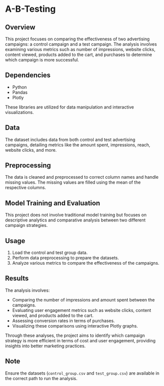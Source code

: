 # A-B-Testing

## Overview
This project focuses on comparing the effectiveness of two advertising campaigns: a control campaign and a test campaign. The analysis involves examining various metrics such as number of impressions, website clicks, content viewed, products added to the cart, and purchases to determine which campaign is more successful.

## Dependencies
- Python
- Pandas
- Plotly

These libraries are utilized for data manipulation and interactive visualizations.

## Data
The dataset includes data from both control and test advertising campaigns, detailing metrics like the amount spent, impressions, reach, website clicks, and more.

## Preprocessing
The data is cleaned and preprocessed to correct column names and handle missing values. The missing values are filled using the mean of the respective columns.

## Model Training and Evaluation
This project does not involve traditional model training but focuses on descriptive analytics and comparative analysis between two different campaign strategies.

## Usage
1. Load the control and test group data.
2. Perform data preprocessing to prepare the datasets.
3. Analyze various metrics to compare the effectiveness of the campaigns.

## Results
The analysis involves:
- Comparing the number of impressions and amount spent between the campaigns.
- Evaluating user engagement metrics such as website clicks, content viewed, and products added to the cart.
- Assessing conversion rates in terms of purchases.
- Visualizing these comparisons using interactive Plotly graphs.

Through these analyses, the project aims to identify which campaign strategy is more efficient in terms of cost and user engagement, providing insights into better marketing practices.

## Note
Ensure the datasets (`control_group.csv` and `test_group.csv`) are available in the correct path to run the analysis.
